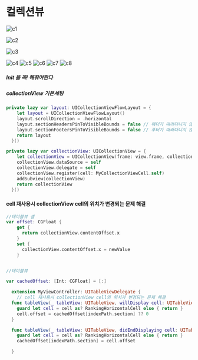 # 컬렉션뷰



![c1](https://user-images.githubusercontent.com/47776915/61429412-2b9ad500-a961-11e9-8e52-9bb2b9ee393e.png)







![c2](https://user-images.githubusercontent.com/47776915/61429351-f1313800-a960-11e9-806b-b6becdfb364a.png)





![c3](https://user-images.githubusercontent.com/47776915/61429364-fd1cfa00-a960-11e9-8323-1df5b53dc3ea.png)







![c4](https://user-images.githubusercontent.com/47776915/61429366-fe4e2700-a960-11e9-8434-17f1b2bf73bf.png)
![c5](https://user-images.githubusercontent.com/47776915/61429367-0017ea80-a961-11e9-9db7-05a6668cabdb.png)
![c6](https://user-images.githubusercontent.com/47776915/61429373-01e1ae00-a961-11e9-83fd-d81bc0a85dcf.png)
![c7](https://user-images.githubusercontent.com/47776915/61429374-03ab7180-a961-11e9-803e-96d13ecb1309.png)
![c8](https://user-images.githubusercontent.com/47776915/61429376-060dcb80-a961-11e9-81b6-bf45bbf31e69.png)







##### Init 을 꼭! 해줘야한다



##### collectionView 기본세팅

```swift
private lazy var layout: UICollectionViewFlowLayout = {
    let layout = UICollectionViewFlowLayout()
    layout.scrollDirection = .horizontal
    layout.sectionHeadersPinToVisibleBounds = false // 헤더가 따라다니지 않게
    layout.sectionFootersPinToVisibleBounds = false // 푸터가 따라다니지 않게
    return layout
  }()

private lazy var collectionView: UICollectionView = {
    let collectionView = UICollectionView(frame: view.frame, collectionViewLayout: layout) //위에 레이아웃
    collectionView.dataSource = self
    collectionView.delegate = self
    collectionView.register(cell: MyCollectionViewCell.self)
    addSubview(collectionView)
    return collectionView
  }()


```





#### cell 재사용시 collectionView cell의 위치가 변경되는 문제 해결

```swift
//테이블뷰 셀
var offset: CGFloat {
    get {
      return collectionView.contentOffset.x
    }
    set {
      collectionView.contentOffset.x = newValue
    }


//테이블뷰

var cachedOffset: [Int: CGFloat] = [:]

  extension MyViewController: UITableViewDelegate {
    // cell 재사용시 collectionView cell의 위치가 변경되는 문제 해결
  func tableView(_ tableView: UITableView, willDisplay cell: UITableViewCell, forRowAt indexPath: IndexPath) {
    guard let cell = cell as? RankingHorizontalCell else { return }
    cell.offset = cachedOffset[indexPath.section] ?? 0
  }

  func tableView(_ tableView: UITableView, didEndDisplaying cell: UITableViewCell, forRowAt indexPath: IndexPath) {
    guard let cell = cell as? RankingHorizontalCell else { return }
    cachedOffset[indexPath.section] = cell.offset

  }
```











